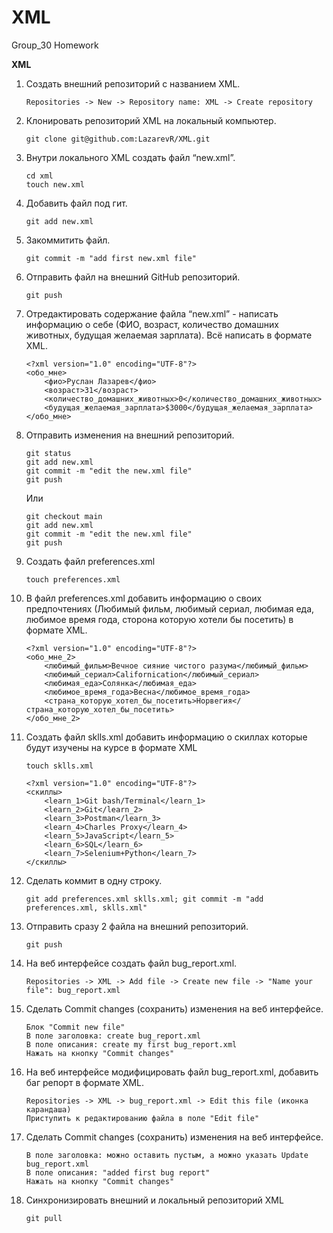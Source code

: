 # XML
Group_30 Homework

**XML**

1. Создать внешний репозиторий c названием XML.

	  `Repositories -> New -> Repository name: XML -> Create repository`

2. Клонировать репозиторий XML на локальный компьютер.

	`git clone git@github.com:LazarevR/XML.git`

3. Внутри локального XML создать файл “new.xml”.
	```
	cd xml
	touch new.xml
	```
4. Добавить файл под гит.

	`git add new.xml`

5. Закоммитить файл.

	`git commit -m "add first new.xml file"`

6. Отправить файл на внешний GitHub репозиторий.

	`git push`

7. Отредактировать содержание файла “new.xml” - написать информацию о себе (ФИО, возраст, количество домашних животных, будущая желаемая зарплата). Всё написать в формате XML.
	```	
	<?xml version="1.0" encoding="UTF-8"?>
	<обо_мне>
		<фио>Руслан Лазарев</фио>
		<возраст>31</возраст>
		<количество_домашних_животных>0</количество_домашних_животных>
		<будущая_желаемая_зарплата>$3000</будущая_желаемая_зарплата>
	</обо_мне>
	```
8. Отправить изменения на внешний репозиторий.
	```
	git status
	git add new.xml
	git commit -m "edit the new.xml file"
	git push
	```
	Или
	```
	git checkout main
	git add new.xml
	git commit -m "edit the new.xml file"
	git push
	```
9. Создать файл preferences.xml

	`touch preferences.xml`

10. В файл preferences.xml добавить информацию о своих предпочтениях (Любимый фильм, любимый сериал, любимая еда, любимое время года, сторона которую хотели бы посетить) в формате XML.
	```
	<?xml version="1.0" encoding="UTF-8"?>
	<обо_мне_2>
		<любимый_фильм>Вечное сияние чистого разума</любимый_фильм>
		<любимый_сериал>Californication</любимый_сериал>
		<любимая_еда>Солянка</любимая_еда>
		<любимое_время_года>Весна</любимое_время_года>
		<страна_которую_хотел_бы_посетить>Норвегия</страна_которую_хотел_бы_посетить>
	</обо_мне_2>
	```
11. Создать файл sklls.xml добавить информацию о скиллах которые будут изучены на курсе в формате XML

	`touch sklls.xml`
	```
	<?xml version="1.0" encoding="UTF-8"?>
	<скиллы>
		<learn_1>Git bash/Terminal</learn_1>
		<learn_2>Git</learn_2>
		<learn_3>Postman</learn_3>
		<learn_4>Charles Proxy</learn_4>
		<learn_5>JavaScript</learn_5>
		<learn_6>SQL</learn_6>
		<learn_7>Selenium+Python</learn_7>
	</скиллы>
	```
12. Сделать коммит в одну строку.

	`git add preferences.xml sklls.xml; git commit -m "add preferences.xml, sklls.xml"`

13. Отправить сразу 2 файла на внешний репозиторий.

	`git push`

14. На веб интерфейсе создать файл bug_report.xml.

	`Repositories -> XML -> Add file -> Create new file -> "Name your file": bug_report.xml`

15. Сделать Commit changes (сохранить) изменения на веб интерфейсе.
	```
	Блок "Commit new file"
	В поле заголовка: create bug_report.xml
	В поле описания: create my first bug_report.xml
	Нажать на кнопку "Commit changes"
	```
16. На веб интерфейсе модифицировать файл bug_report.xml, добавить баг репорт в формате XML.
	```
	Repositories -> XML -> bug_report.xml -> Edit this file (иконка карандаша)
	Приступить к редактированию файла в поле "Edit file"
	```
17. Сделать Commit changes (сохранить) изменения на веб интерфейсе.
	```
	В поле заголовка: можно оставить пустым, а можно указать Update bug_report.xml
	В поле описания: "added first bug report"
	Нажать на кнопку "Commit changes"
	```
18. Синхронизировать внешний и локальный репозиторий XML

	`git pull`
